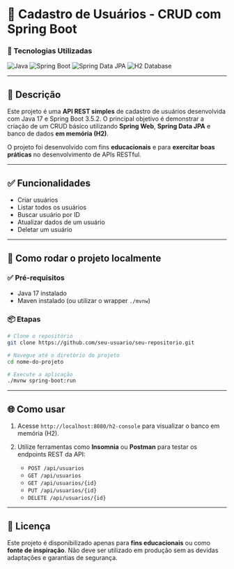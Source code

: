 
# 🧾 Cadastro de Usuários - CRUD com Spring Boot

### 🔧 Tecnologias Utilizadas

<p align="left"> 
<img src="https://img.shields.io/badge/Java-17-007396?style=for-the-badge&logo=java&logoColor=white" title="Java"/> 
<img src="https://img.shields.io/badge/Spring%20Boot-3.5.2-6DB33F?style=for-the-badge&logo=springboot&logoColor=white" title="Spring Boot"/> 
<img src="https://img.shields.io/badge/Spring%20Data%20JPA-JPA-59666C?style=for-the-badge&logo=spring&logoColor=white" title="Spring Data JPA"/> 
<img src="https://img.shields.io/badge/H2-Database-blue?style=for-the-badge" title="H2 Database"/> 
</p>

---

## 📖 Descrição

Este projeto é uma **API REST simples** de cadastro de usuários desenvolvida com Java 17 e Spring Boot 3.5.2.
O principal objetivo é demonstrar a criação de um CRUD básico utilizando **Spring Web**, **Spring Data JPA** e banco de dados **em memória (H2)**.

O projeto foi desenvolvido com fins **educacionais** e para **exercitar boas práticas** no desenvolvimento de APIs RESTful.

---

## ✅ Funcionalidades

* Criar usuários
* Listar todos os usuários
* Buscar usuário por ID
* Atualizar dados de um usuário
* Deletar um usuário

---

## 🚀 Como rodar o projeto localmente

### ✅ Pré-requisitos

* Java 17 instalado
* Maven instalado (ou utilizar o wrapper `./mvnw`)

### 📦 Etapas

```bash
# Clone o repositório
git clone https://github.com/seu-usuario/seu-repositorio.git

# Navegue até o diretório do projeto
cd nome-do-projeto

# Execute a aplicação
./mvnw spring-boot:run
```

---
## 🌐 Como usar

1. Acesse `http://localhost:8080/h2-console` para visualizar o banco em memória (H2).
2. Utilize ferramentas como **Insomnia** ou **Postman** para testar os endpoints REST da API:

    * `POST /api/usuarios`
    * `GET /api/usuarios`
    * `GET /api/usuarios/{id}`
    * `PUT /api/usuarios/{id}`
    * `DELETE /api/usuarios/{id}`

---

## 📄 Licença

Este projeto é disponibilizado apenas para **fins educacionais** ou como **fonte de inspiração**.
Não deve ser utilizado em produção sem as devidas adaptações e garantias de segurança.
